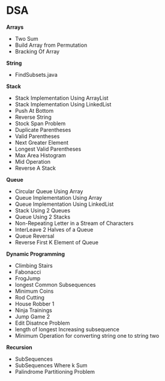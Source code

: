 # DSA

**Arrays**
- Two Sum
- Build Array from Permutation 
- Bracking Of Array



**String**
- FindSubsets.java 


**Stack**
- Stack Implementation Using ArrayList
- Stack Implementation Using LinkedList
- Push At Bottom
- Reverse String
- Stock Span Problem
- Duplicate Parentheses 
- Valid Parentheses
- Next Greater Element
- Longest Valid Parentheses
- Max Area Histogram
- Mid Operation
- Reverse A Stack


**Queue**
- Circular Queue Using Array 
- Queue Implementation Using Array 
- Queue Implementation Using LinkedList 
- Stack Using 2 Queues 
- Queue Using 2 Stacks 
- Non-Repeating Letter in a Stream of Characters 
- InterLeave 2 Halves of a Queue 
- Queue Reversal  
- Reverse First K Element of Queue 


**Dynamic Programming**
- Climbing Stairs
- Fabonacci
- FrogJump
- longest Common Subsequences
- Minimum Coins
- Rod Cutting
- House Robber 1
- Ninja Trainings
- Jump Game 2
- Edit Disatnce Problem
- length of longest Increasing subsequence
- Minimum Operation for converting string one to string two

**Recursion**
- SubSequences
- SubSequences Where k Sum
- Palindrome Partitioning Problem
